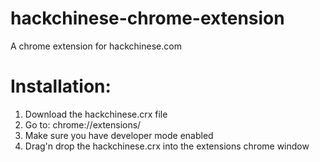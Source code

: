 # hackchinese-chrome-extension
A chrome extension for hackchinese.com

# Installation:
1. Download the hackchinese.crx file
2. Go to: chrome://extensions/
3. Make sure you have developer mode enabled
3. Drag'n drop the hackchinese.crx into the extensions chrome window

